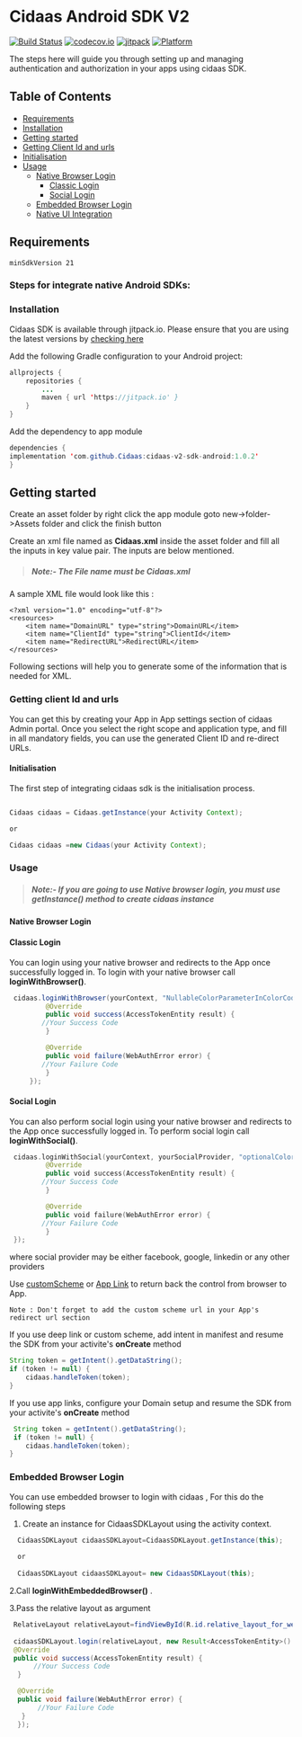 # Cidaas Android SDK V2

[![Build Status](https://travis-ci.org/Cidaas/cidaas-sdk-android-v2.svg?branch=development)](https://travis-ci.org/Cidaas/cidaas-sdk-android-v2) 
[![codecov.io](https://codecov.io/gh/Cidaas/cidaas-sdk-android-v2/branch/development/graph/badge.svg)](https://codecov.io/gh/Cidaas/cidaas-sdk-android-v2/branch/development)
[![jitpack](https://jitpack.io/v/Cidaas/cidaas-sdk-android-v2.svg)](https://jitpack.io/#Cidaas/cidaas-sdk-android-v2)
[![Platform](https://img.shields.io/badge/Platforms-android-4E4E4E.svg?colorA=28a745)](#installation)


The steps here will guide you through setting up and managing authentication and authorization in your apps using cidaas SDK.

## Table of Contents

<!--ts-->
* [Requirements](#requirements)
* [Installation](#installation)
* [Getting started](#getting-started)
* [Getting Client Id and urls](#getting-client-id-and-urls)
* [Initialisation](#initialisation)
* [Usage](#usage)
    <!--ts-->
    * [Native Browser Login](#native-browser-login)
        <!--ts-->
        * [Classic Login](#classic-login)
        * [Social Login](#social-login)
        <!--te-->
    *  [Embedded Browser Login](#embedded-browser-login)
    * [Native UI Integration](/app/PureNative.md)
    <!--te-->

## Requirements

    minSdkVersion 21

### Steps for integrate native Android SDKs:
### Installation


Cidaas SDK is available through jitpack.io.  Please ensure that you are using the latest versions by [checking here](https://jitpack.io/#Cidaas/cidaas-v2-sdk-android)

Add the following Gradle configuration to your Android project:

```java        
allprojects {
    repositories {
        ...
		maven { url 'https://jitpack.io' }
	}
}
```		
 Add the dependency to app module
 ```java
dependencies {
 implementation 'com.github.Cidaas:cidaas-v2-sdk-android:1.0.2'
}
 ```
 ## Getting started
 
 Create an asset folder by right click the app module goto new->folder->Assets folder and click the finish button

Create an xml file named as <b>Cidaas.xml</b> inside the asset folder and fill all the inputs in key value pair. The inputs are below mentioned.

> ##### Note:- The File name must be Cidaas.xml 

A sample XML file would look like this :

``` 
<?xml version="1.0" encoding="utf-8"?>
<resources>
	<item name="DomainURL" type="string">DomainURL</item>
	<item name="ClientId" type="string">ClientId</item>
	<item name="RedirectURL">RedirectURL</item>
</resources> 

```

Following sections will help you to generate some of the information that is needed for XML.


### Getting client Id and urls

You can get this by creating your App in App settings section of cidaas Admin portal. Once you select the right scope and application type, and fill in all mandatory fields, you can use the generated Client ID and re-direct URLs.


#### Initialisation

The first step of integrating cidaas sdk is the initialisation process.
```java

Cidaas cidaas = Cidaas.getInstance(your Activity Context);

or

Cidaas cidaas =new Cidaas(your Activity Context); 

```

### Usage

> ##### Note:- If you are going to use Native browser login, you must use getInstance() method to create cidaas instance


#### Native Browser Login 
#### Classic Login
You can login using your native browser and redirects to the App once successfully logged in. To login with your native browser call ****loginWithBrowser()****.

```java
 cidaas.loginWithBrowser(yourContext, "NullableColorParameterInColorCode", new Result<AccessTokenEntity>() {
         @Override
         public void success(AccessTokenEntity result) {
		//Your Success Code
         }

         @Override
         public void failure(WebAuthError error) {
		//Your Failure Code
         }
     });
```

#### Social Login
You can also perform social login using your native browser and redirects to the App once successfully logged in. To perform social login call ****loginWithSocial()****.

```swift
 cidaas.loginWithSocial(yourContext, yourSocialProvider, "optionalColorParameterInColorCode", new Result<AccessTokenEntity>() {
         @Override
         public void success(AccessTokenEntity result) {
		//Your Success Code
         }

         @Override
         public void failure(WebAuthError error) {
		//Your Failure Code
         }
 });
```
where social provider may be either facebook, google, linkedin or any other providers

Use [customScheme](https://developer.android.com/training/app-links/deep-linking) or [App Link](https://developer.android.com/studio/write/app-link-indexing) to return back the control from browser to App.

    Note : Don't forget to add the custom scheme url in your App's redirect url section


If you use deep link or custom scheme, add intent in manifest and resume the SDK from your activite's **onCreate** method

```java
String token = getIntent().getDataString();
if (token != null) {
	cidaas.handleToken(token);
}
```

If you use app links, configure your Domain setup and resume the SDK from your activite's **onCreate** method


```java
 String token = getIntent().getDataString();
 if (token != null) {
 	cidaas.handleToken(token);
}
```

### Embedded Browser Login

You can use embedded browser to login with cidaas , For this do the following steps
1. Create an instance for CidaasSDKLayout using the activity context.

```Java
  CidaasSDKLayout cidaasSDKLayout=CidaasSDKLayout.getInstance(this);
  
  or
  
  CidaasSDKLayout cidaasSDKLayout= new CidaasSDKLayout(this);

```
2.Call ****loginWithEmbeddedBrowser()**** .

3.Pass the relative layout as argument

```Java
 RelativeLayout relativeLayout=findViewById(R.id.relative_layout_for_webView);
 
 cidaasSDKLayout.login(relativeLayout, new Result<AccessTokenEntity>() {
 @Override
 public void success(AccessTokenEntity result) {
      //Your Success Code
  }

  @Override
  public void failure(WebAuthError error) {
       //Your Failure Code
   }
  }); 
 
 ```
 
 
